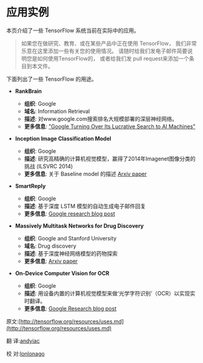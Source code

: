 # 应用实例 <a class="md-anchor" id="AUTOGENERATED-example-uses"></a>

本页介绍了一些 TensorFlow 系统当前在实际中的应用。

> 如果您在做研究、教育、或在某些产品中正在使用 TensorFlow，
> 我们非常乐意在这里添加一些有关您的使用情况。
> 请随时给我们发电子邮件简要说明您是如何使用TensorFlow的，
> 或者给我们发 pull request来添加一个条目到本文件。


下面列出了一些 TensorFlow 的用途。


* **RankBrain**
  * **组织**: Google
  * **域名**: Information Retrieval
  * **描述**: 对www.google.com搜索排名大规模部署的深层神经网络。
  * **更多信息**: ["Google Turning Over Its Lucrative Search to AI Machines"](http://www.bloomberg.com/news/articles/2015-10-26/google-turning-its-lucrative-web-search-over-to-ai-machines)


* **Inception Image Classification Model**
  * **组织**: Google
  * **描述**: 研究高精确的计算机视觉模型，赢得了2014年Imagenet图像分类的挑战 (ILSVRC 2014)
  * **更多信息**: 关于 Baseline model 的描述 [Arxiv paper](http://arxiv.org/abs/1409.4842)


* **SmartReply**
  * **组织**: Google
  * **描述**: 基于深度 LSTM 模型的自动生成电子邮件回复
  * **更多信息**: [Google research blog post](http://googleresearch.blogspot.com/2015/11/computer-respond-to-this-email.html)


* **Massively Multitask Networks for Drug Discovery**
  * **组织**: Google and Stanford University
  * **域名**: Drug discovery
  * **描述**: 基于深度神经网络模型的药物探索
  * **更多信息**: [Arxiv paper](http://arxiv.org/abs/1502.02072)


* **On-Device Computer Vision for OCR**
  * **组织**: Google
  * **描述**: 用设备内置的计算机视觉模型来做‘光学字符识别’（OCR）以实现实时翻译。
  * **更多信息**: [Google Research blog post](http://googleresearch.blogspot.com/2015/07/how-google-translate-squeezes-deep.html)


原文:[http://tensorflow.org/resources/uses.md](http://tensorflow.org/resources/uses.md) 

翻 译:[andyiac](https://github.com/andyiac)

校 对:[lonlonago]( https://github.com/lonlonago)

